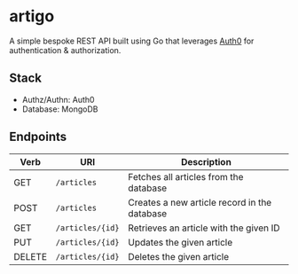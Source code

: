 # artigo

A simple bespoke REST API built using Go that leverages [Auth0](https://auth0.com) for authentication & authorization.

## Stack

* Authz/Authn: Auth0
* Database: MongoDB

## Endpoints

<table>
<thead>
<tr>
<th>Verb</th>
<th>URI</th>
<th>Description</th>
</tr>
</thead>
<tbody>
<tr>
<td>GET</td>
<td><code>/articles</code></td>
<td>Fetches all articles from the database</td>
</tr>
 <tr>
<tr>
<td>POST</td>
<td><code>/articles</code></td>
<td>Creates a new article record in the database</td>
</tr>
<td>GET</td>
<td><code>/articles/{id}</code></td>
<td>Retrieves an article with the given ID</td>
</tr>
<tr>
<tr>
<td>PUT</td>
<td><code>/articles/{id}</code></td>
<td>Updates the given article</td>
</tr>
<td>DELETE</td>
<td><code>/articles/{id}</code></td>
<td>Deletes the given article</td>
</tr>
</tbody>
</table>
